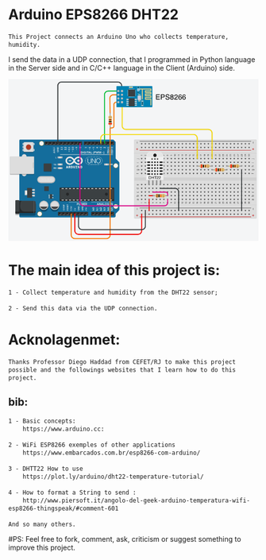 # Arduino EPS8266 DHT22

    This Project connects an Arduino Uno who collects temperature, humidity.
I send the data in a UDP connection, that I programmed in Python language in the Server side and in C/C++ language in the Client (Arduino) side. 

![alt text](arduinoCircuit1.png)

# The main idea of this project is:

    1 - Collect temperature and humidity from the DHT22 sensor;

    2 - Send this data via the UDP connection.

# Acknolagenmet:
    Thanks Professor Diego Haddad from CEFET/RJ to make this project possible and the followings websites that I learn how to do this project.

bib:
----
    1 - Basic concepts:
        https://www.arduino.cc:
    
    2 - WiFi ESP8266 exemples of other applications 
        https://www.embarcados.com.br/esp8266-com-arduino/
        
    3 - DHTT22 How to use
        https://plot.ly/arduino/dht22-temperature-tutorial/
        
    4 - How to format a String to send :
        http://www.piersoft.it/angolo-del-geek-arduino-temperatura-wifi-esp8266-thingspeak/#comment-601
        
    And so many others.


#PS:
    Feel free to fork, comment, ask, criticism or suggest something to improve this project.
